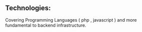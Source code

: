 ## Technologies:
Covering Programming Languages ( php , javascript ) and more fundamental to backend infrastructure.
